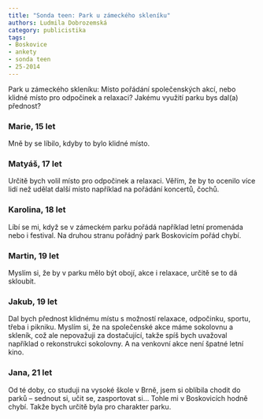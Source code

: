 ```yaml
---
title: "Sonda teen: Park u zámeckého skleníku"
authors: Ludmila Dobrozemská
category: publicistika
tags:
- Boskovice
- ankety
- sonda teen
- 25-2014 
---
```


Park u zámeckého skleníku: Místo pořádání společenských akcí, nebo klidné místo pro odpočinek a relaxaci? Jakému využití parku bys dal(a) přednost?

### Marie, 15 let
Mně by se líbilo, kdyby to bylo klidné místo. 

### Matyáš, 17 let 
Určitě bych volil místo pro odpočinek a relaxaci. Věřím, že by to ocenilo více lidí než udělat další místo například na pořádání koncertů, čochů. 

### Karolina, 18 let
Líbí se mi, když se v zámeckém parku pořádá například letní promenáda nebo i festival. Na druhou stranu pořádný park Boskovicím pořád chybí.

### Martin, 19 let
Myslím si, že by v parku mělo být obojí, akce i relaxace, určitě se to dá skloubit.

### Jakub, 19 let
Dal bych přednost klidnému místu s možností relaxace, odpočinku, sportu, třeba i pikniku. Myslím si, že na společenské akce máme sokolovnu a skleník, což ale nepovažuji za dostačující, takže spíš bych uvažoval například o rekonstrukci sokolovny. A na venkovní akce není špatné letní kino.

### Jana, 21 let
Od té doby, co studuji na vysoké škole v Brně, jsem si oblíbila chodit do parků – sednout si, učit se, zasportovat si… Tohle mi v Boskovicích hodně chybí. Takže bych určitě byla pro charakter parku.